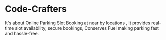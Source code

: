# Code-Crafters
It's about Online Parking Slot Booking at near by locations , It provides real-time slot availability, secure bookings, Conserves Fuel making parking fast and hassle-free.
